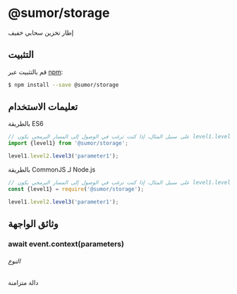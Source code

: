 # @sumor/storage
إطار تخزين سحابي خفيف

## التثبيت

قم بالتثبيت عبر [npm](https://www.npmjs.com/):
```sh
$ npm install --save @sumor/storage
```

## تعليمات الاستخدام

بالطريقة ES6
```js
// على سبيل المثال، إذا كنت ترغب في الوصول إلى المسار البرمجي يكون level1.level2.level3
import {level1} from '@sumor/storage';

level1.level2.level3('parameter1');
```
بالطريقة CommonJS لـ Node.js
```js
// على سبيل المثال، إذا كنت ترغب في الوصول إلى المسار البرمجي يكون level1.level2.level3
const {level1} = require('@sumor/storage');

level1.level2.level3('parameter1');
```

## وثائق الواجهة

### await event.context(parameters)
###### النوع
دالة متزامنة